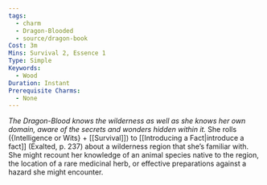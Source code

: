 ```yaml
---
tags:
  - charm
  - Dragon-Blooded
  - source/dragon-book
Cost: 3m
Mins: Survival 2, Essence 1
Type: Simple
Keywords:
  - Wood
Duration: Instant
Prerequisite Charms:
  - None
---
```

*The Dragon-Blood knows the wilderness as well as she knows her own domain, aware of the secrets and wonders hidden within it.*
She rolls ({Intelligence or Wits} + [[Survival]]) to [[Introducing a Fact|introduce a fact]] (Exalted, p. 237) about a wilderness region that she’s familiar with. She might recount her knowledge of an animal species native to the region, the location of a rare medicinal herb, or effective preparations against a hazard she might encounter.